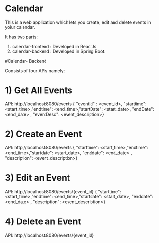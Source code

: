# Calendar

This is a web application which lets you create, edit and delete events in yoiur calendar.

It has two parts:
1) calendar-frontend : Developed in ReactJs
2) calendar-backend : Developed in Spring Boot.


#Calendar- Backend

Consists of four APIs namely:

# 1) Get All Events

API:  http://localhost:8080/events
{ "eventId" : <event_id>, "starttime": <start_time>,"endtime": <end_time>,"startDate": <start_date>,  "endDate": <end_date> , 
        "eventDesc": <event_description>}
        

#  2) Create an Event

API:  http://localhost:8080/events
{ "starttime": <start_time>,"endtime": <end_time>,"startdate": <start_date>,  "enddate": <end_date> , 
        "description": <event_description>}
        
# 3) Edit an Event

API:  http://localhost:8080/events/{event_id}
{ "starttime": <start_time>,"endtime": <end_time>,"startdate": <start_date>,  "enddate": <end_date> , 
        "description": <event_description>}
        
        
 # 4) Delete an Event
 
 API: http://localhost:8080/events/{event_id}
 
 

